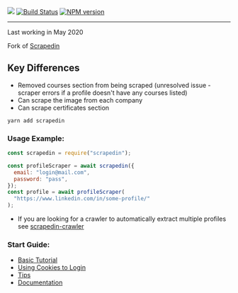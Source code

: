 ![](https://github.com/linkedtales/scrapedin/raw/master/logo.png)
[![Build Status](https://travis-ci.org/leonardiwagner/scrapedin.svg?branch=master)](https://travis-ci.org/leonardiwagner/scrapedin)
[![NPM version](https://img.shields.io/npm/v/scrapedin.svg)](https://www.npmjs.com/package/scrapedin)

---

Last working in May 2020

Fork of [Scrapedin](https://github.com/linkedtales/scrapedin)

## Key Differences

- Removed courses section from being scraped (unresolved issue - scraper errors if a profile doesn't have any courses listed)
- Can scrape the image from each company
- Can scrape certificates section

`yarn add scrapedin`

### Usage Example:

```javascript
const scrapedin = require("scrapedin");

const profileScraper = await scrapedin({
  email: "login@mail.com",
  password: "pass",
});
const profile = await profileScraper(
  "https://www.linkedin.com/in/some-profile/"
);
```

- If you are looking for a crawler to automatically extract multiple profiles see [scrapedin-crawler](https://github.com/linkedtales/scrapedin-linkedin-crawler)

### Start Guide:

- [Basic Tutorial](https://github.com/linkedtales/scrapedin/wiki/Basic-Tutorial)
- [Using Cookies to Login](https://github.com/linkedtales/scrapedin/wiki/Using-Cookies-To-Login)
- [Tips](https://github.com/linkedtales/scrapedin/wiki/Tips)
- [Documentation](https://github.com/linkedtales/scrapedin/wiki/Documentation)
